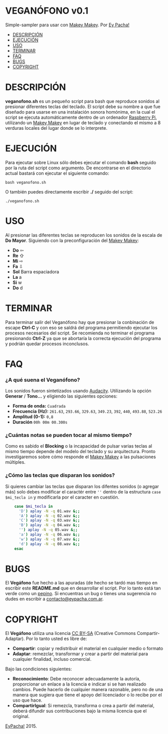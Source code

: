 # VEGANÓFONO v0.1
Simple-sampler para usar con [Makey Makey](http://makeymakey.com/).
Por [Ey Pacha!](http://eypacha.com.ar)

- [DESCRIPCIÓN](#descripción)
- [EJECUCIÓN](#ejecución)
- [USO](#uso)
- [TERMINAR](#terminar)
- [FAQ](#faq)
- [BUGS](#bugs)
- [COPYRIGHT](#copyright)

# DESCRIPCIÓN
**veganofono.sh** es un pequeño script para bash que reproduce sonidos al presionar diferentes teclas del teclado. El script debe su nombre a que fue diseñado para usarse en una instalación sonora homónima, en la cual el script se ejecuta automáticamente dentro de un ordenador [Raspberry Pi](http://www.raspberrypi.org/), utilizando un [Makey Makey](http://makeymakey.com/) en lugar de teclado y conectando el mismo a 8 verduras locales del lugar donde se lo interprete. 

# EJECUCIÓN
Para ejecutar sobre Linux sólo debes ejecutar el comando **bash** seguido por la ruta del script como argumento. De encontrarse en el directorio actual bastará con ejecutar el siguiente comando:

	bash veganofono.sh

O también puedes directamente escribir **./** seguido del script:

	./veganofono.sh

# USO
Al presionar las diferentes teclas se reproducen los sonidos de la escala de **Do Mayor**. Siguiendo con la preconfiguración del [Makey Makey](http://makeymakey.com/):

- **Do**	⇦
- **Re**	⇧
- **Mi**	⇨
- **Fa**	⇩
- **Sol**	Barra espaciadora
- **La**	a
- **Si**	w
- **Do**	d

# TERMINAR
Para terminar salir del Veganófono hay que presionar la conbinación de escape **Ctrl-C** y con eso se saldrá del programa permitiendo ejecutar los procesos necesarios del script. Se recomienda no terminar el programa presionando **Ctrl-Z** ya que se abortaría la correcta ejecución del programa y podrián quedar procesos inconclusos.

# FAQ
### ¿A qué suena el Veganófono?
Los sonidos fueron sintetizados usando [Audacity](http://audacity.sourceforge.net/?lang=es). Utilizando la opción **Generar** / **Tono...** y eligiendo las siguientes opciones:
- **Forma de onda:**	`Cuadrada`
- **Frecuencia (Hz):** `261.63`, `293.66`, `329.63`, `349.23`, `392`, `440`, `493.88`, `523.26`
- **Amplitud (0-1):**	`0,8`
- **Duración**	`00h 00m 00.300s`

### ¿Cuántas notas se pueden tocar al mismo tiempo?
Como es sabido el **Blocking** o la incapacidad de pulsar varias teclas al mismo tiempo depende del modelo del teclado y su arquitectura. Pronto investigaremos sobre cómo responde el [Makey Makey](http://makeymakey.com/) a las pulsaciones múltiples.

### ¿Cómo las teclas que disparan los sonidos?
Si quieres cambiar las teclas que disparan los difentes sonidos (o agregar más) solo debes modificar el caractér entre `''` dentro de la estructura `case $mi_tecla in`  y modificarla por el caracter en cuestión.

```bash
	case $mi_tecla in
	  'D') aplay -N -q 01.wav &;;
	  'A') aplay -N -q 02.wav &;;
	  'C') aplay -N -q 03.wav &;;
	  'B') aplay -N -q 04.wav &;;
	  '') aplay -N -q 05.wav &;;
	  'a') aplay -N -q 06.wav &;;
	  'w') aplay -N -q 07.wav &;;
	  'd') aplay -N -q 08.wav &;;
	esac
```
# BUGS
El **Vegáfono** fue hecho a las apuradas (de hecho se tardó mas tiempo en escribir este **README.md** que en desarrollar el script. Por lo tanto está tan verde como un [pepino](https://es.wikipedia.org/wiki/Cucumis_sativus). Si encuentras un bug o tienes una sugerencia no dudes en escribir a [contacto@eypacha.com.ar](mailto://contacto@eypacha.com.ar).

# COPYRIGHT
El **Vegáfono** utiliza una licencia [CC BY-SA](http://creativecommons.org/licenses/by-sa/4.0/deed.es_ES) (Creative Commons Compartir-Adaptar). Por lo tanto usted es libre de:

- **Compartir**: copiar y redistribuir el material en cualquier medio o formato
- **Adaptar**: remezclar, transformar y crear a partir del material para cualquier finalidad, incluso comercial.

Bajo las condiciones siguientes:

- **Reconocimiento**: Debe reconocer adecuadamente la autoría, proporcionar un enlace a la licencia e indicar si se han realizado cambios. Puede hacerlo de cualquier manera razonable, pero no de una manera que sugiera que tiene el apoyo del licenciador o lo recibe por el uso que hace.
- **CompartirIgual**: Si remezcla, transforma o crea a partir del material, deberá difundir sus contribuciones bajo la misma licencia que el original.

[EyPacha!](http://eypacha.com.ar) 2015.
